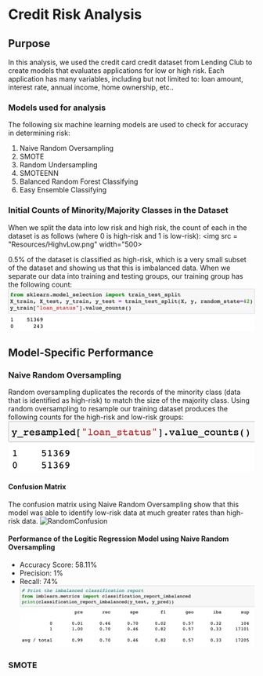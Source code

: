 # Credit Risk Analysis

## Purpose
In this analysis, we used the credit card credit dataset from Lending Club to create models that evaluates applications for low or high risk. Each application has many variables, including but not limited to: loan amount, interest rate, annual income, home ownership, etc..

### Models used for analysis
The following six machine learning models are used to check for accuracy in determining risk:
  
  1. Naive Random Oversampling
  2. SMOTE
  3. Random Undersampling
  4. SMOTEENN
  5. Balanced Random Forest Classifying
  6. Easy Ensemble Classifying

### Initial Counts of Minority/Majority Classes in the Dataset
When we split the data into low risk and high risk, the count of each in the dataset is as follows (where 0 is high-risk and 1 is low-risk):
<img src = "Resources/HighvLow.png" width="500>

0.5% of the dataset is classified as high-risk, which is a very small subset of the dataset and showing us that this is imbalanced data. When we separate our data into training and testing groups, our training group has the following count:
![HighvLowTraining](Resources/HighvLowTraining.png)

## Model-Specific Performance
### Naive Random Oversampling
Random oversampling duplicates the records of the minority class (data that is identified as high-risk) to match the size of the majority class. Using random oversampling to resample our training dataset produces the following counts for the high-risk and low-risk groups:
![RandomCounts](Resources/RandomCounts.png)

#### Confusion Matrix
The confusion matrix using Naive Random Oversampling show that this model was able to identify low-risk data at much greater rates than high-risk data.
![RandomConfusion](Resouces/RandomConfusion.png)

#### Performance of the Logitic Regression Model using Naive Random Oversampling
- Accuracy Score: 58.11%
- Precision: 1%
- Recall: 74%
![RandomClassification](Resources/RandomClassification.png)



### SMOTE

